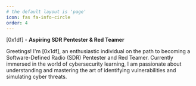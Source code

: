 ```yaml
---
# the default layout is 'page'
icon: fas fa-info-circle
order: 4
---
```


[0x1df] - **Aspiring SDR Pentester & Red Teamer**
 
 Greetings! I'm [0x1df], an enthusiastic individual on the path to becoming a Software-Defined Radio (SDR) Pentester and Red Teamer. Currently immersed in the world of cybersecurity learning, I am passionate about understanding and mastering the art of identifying vulnerabilities and simulating cyber threats.

